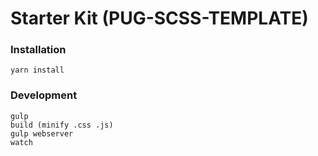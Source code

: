 # Starter Kit (PUG-SCSS-TEMPLATE)

### Installation
```
yarn install
```

### Development
```
gulp
build (minify .css .js)
gulp webserver
watch
```
